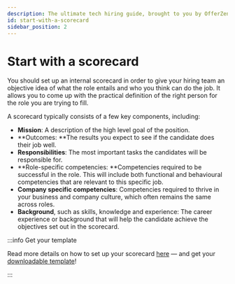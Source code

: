 ```yaml
---
description: The ultimate tech hiring guide, brought to you by OfferZen.
id: start-with-a-scorecard
sidebar_position: 2
---
```

# Start with a scorecard

You should set up an internal scorecard in order to give your hiring team an objective idea of what the role entails and who you think can do the job. It allows you to come up with the practical definition of the right person for the role you are trying to fill. 

A scorecard typically consists of a few key components, including:

* **Mission**: A description of the high level goal of the position.
* **Outcomes: **The results you expect to see if the candidate does their job well.
* **Responsibilities**: The most important tasks the candidates will be responsible for.
* **Role-specific competencies: **Competencies required to be successful in the role. This will include both functional and behavioural competencies that are relevant to this specific job.
* **Company specific competencies**: Competencies required to thrive in your business and company culture, which often remains the same across roles.
* **Background**, such as skills, knowledge and experience: The career experience or background that will help the candidate achieve the objectives set out in the scorecard.

:::info Get your template

Read more details on how to set up your scorecard [here](https://www.offerzen.com/blog/how-to-create-a-scorecard-for-a-new-role) — and get your [downloadable template](https://docs.google.com/document/d/1Nf6PhUQdeCjv9l4f1YCUojNNDU24A_1zxQvedo5BCZg/copy)! 

:::